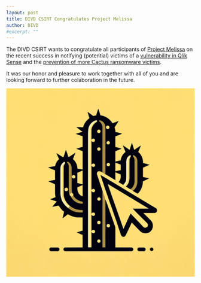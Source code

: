 ```yaml
---
layout: post
title: DIVD CSIRT Congratulates Project Melissa
author: DIVD
#excerpt: ""
---
```

The DIVD CSIRT wants to congratulate all participants of [Project Melissa](https://www.ncsc.nl/actueel/nieuws/2023/oktober/3/melissa-samenwerkingsverband-ransomwarebestrijding) on the recent success in notifying (potential) victims of a [vulnerability in Qlik Sense](/DIVD-2024-00014) and the [prevention of more Cactus ransomware victims](https://cyberveilignederland.nl/actueel/persbericht-samenwerkingsverband-melissa-vindt-diverse-nederlandse-slachtoffers-van-ransomwaregroepering-cactus). 

It was our honor and pleasure to work together with all of you and are looking forward to further colaboration in the future.

![Image of mouse pointer Qlik-ing on a Cactus](/assets/images/cactus.webp)
